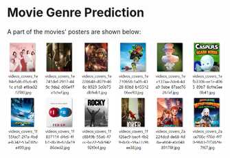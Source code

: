 # Movie Genre Prediction
A part of the movies' posters are shown below:

![My Image](https://github.com/atiyeh2016/Movie-Genre-Prediction/blob/main/Movie%20Genre%20Prediction/Posters.png) 
